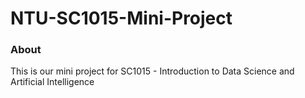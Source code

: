 # NTU-SC1015-Mini-Project
### About
This is our mini project for SC1015 - Introduction to Data Science and Artificial Intelligence 

